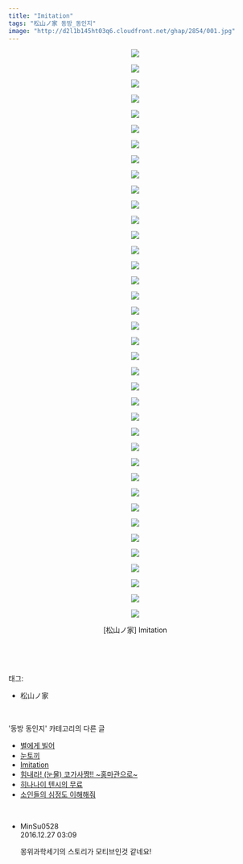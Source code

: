```yaml
---
title: "Imitation"
tags: "松山ノ家 동방_동인지"
image: "http://d2l1b145ht03q6.cloudfront.net/ghap/2854/001.jpg"
---
```

<div class="article">
<p style="text-align: center; clear: none; float: none;"><img src="{{ site.imgserver1 }}/ghap/2854/001.jpg"/></p>
<p style="text-align: center; clear: none; float: none;"><img src="{{ site.imgserver1 }}/ghap/2854/002.gif"/></p>
<p style="text-align: center; clear: none; float: none;"><img src="{{ site.imgserver1 }}/ghap/2854/003.jpg"/></p>
<p style="text-align: center; clear: none; float: none;"><img src="{{ site.imgserver1 }}/ghap/2854/004.jpg"/></p>
<p style="text-align: center; clear: none; float: none;"><img src="{{ site.imgserver1 }}/ghap/2854/005.jpg"/></p>
<p style="text-align: center; clear: none; float: none;"><img src="{{ site.imgserver1 }}/ghap/2854/006.jpg"/></p>
<p style="text-align: center; clear: none; float: none;"><img src="{{ site.imgserver1 }}/ghap/2854/007.jpg"/></p>
<p style="text-align: center; clear: none; float: none;"><img src="{{ site.imgserver1 }}/ghap/2854/008.jpg"/></p>
<p style="text-align: center; clear: none; float: none;"><img src="{{ site.imgserver1 }}/ghap/2854/009.jpg"/></p>
<p style="text-align: center; clear: none; float: none;"><img src="{{ site.imgserver1 }}/ghap/2854/010.jpg"/></p>
<p style="text-align: center; clear: none; float: none;"><img src="{{ site.imgserver1 }}/ghap/2854/011.jpg"/></p>
<p style="text-align: center; clear: none; float: none;"><img src="{{ site.imgserver1 }}/ghap/2854/012.jpg"/></p>
<p style="text-align: center; clear: none; float: none;"><img src="{{ site.imgserver1 }}/ghap/2854/013.jpg"/></p>
<p style="text-align: center; clear: none; float: none;"><img src="{{ site.imgserver1 }}/ghap/2854/014.jpg"/></p>
<p style="text-align: center; clear: none; float: none;"><img src="{{ site.imgserver1 }}/ghap/2854/015.jpg"/></p>
<p style="text-align: center; clear: none; float: none;"><img src="{{ site.imgserver1 }}/ghap/2854/016.jpg"/></p>
<p style="text-align: center; clear: none; float: none;"><img src="{{ site.imgserver1 }}/ghap/2854/017.jpg"/></p>
<p style="text-align: center; clear: none; float: none;"><img src="{{ site.imgserver1 }}/ghap/2854/018.jpg"/></p>
<p style="text-align: center; clear: none; float: none;"><img src="{{ site.imgserver1 }}/ghap/2854/019.jpg"/></p>
<p style="text-align: center; clear: none; float: none;"><img src="{{ site.imgserver1 }}/ghap/2854/020.jpg"/></p>
<p style="text-align: center; clear: none; float: none;"><img src="{{ site.imgserver1 }}/ghap/2854/021.jpg"/></p>
<p style="text-align: center; clear: none; float: none;"><img src="{{ site.imgserver1 }}/ghap/2854/022.jpg"/></p>
<p style="text-align: center; clear: none; float: none;"><img src="{{ site.imgserver1 }}/ghap/2854/023.jpg"/></p>
<p style="text-align: center; clear: none; float: none;"><img src="{{ site.imgserver1 }}/ghap/2854/024.jpg"/></p>
<p style="text-align: center; clear: none; float: none;"><img src="{{ site.imgserver1 }}/ghap/2854/025.jpg"/></p>
<p style="text-align: center; clear: none; float: none;"><img src="{{ site.imgserver1 }}/ghap/2854/026.jpg"/></p>
<p style="text-align: center; clear: none; float: none;"><img src="{{ site.imgserver1 }}/ghap/2854/027.jpg"/></p>
<p style="text-align: center; clear: none; float: none;"><img src="{{ site.imgserver1 }}/ghap/2854/028.jpg"/></p>
<p style="text-align: center; clear: none; float: none;"><img src="{{ site.imgserver1 }}/ghap/2854/029.jpg"/></p>
<p style="text-align: center; clear: none; float: none;"><img src="{{ site.imgserver1 }}/ghap/2854/030.jpg"/></p>
<p style="text-align: center; clear: none; float: none;"><img src="{{ site.imgserver1 }}/ghap/2854/031.jpg"/></p>
<p style="text-align: center; clear: none; float: none;"><img src="{{ site.imgserver1 }}/ghap/2854/032.jpg"/></p>
<p style="text-align: center; clear: none; float: none;"><img src="{{ site.imgserver1 }}/ghap/2854/033.jpg"/></p>
<p style="text-align: center; clear: none; float: none;"><img src="{{ site.imgserver1 }}/ghap/2854/034.jpg"/></p>
<p style="text-align: center; clear: none; float: none;"><img src="{{ site.imgserver1 }}/ghap/2854/035.jpg"/></p>
<p style="text-align: center; clear: none; float: none;"><img src="{{ site.imgserver1 }}/ghap/2854/036.jpg"/></p>
<p style="text-align: center; clear: none; float: none;"><img src="{{ site.imgserver1 }}/ghap/2854/037.jpg"/></p>
<p style="text-align: center; clear: none; float: none;"><img src="{{ site.imgserver1 }}/ghap/2854/038.jpg"/></p>
<p style="text-align: center; clear: none; float: none;">[松山ノ家] Imitation</p>
<p><br/></p>
</div><br/>
<div class="tagTrail">
<p>태그: </p>
<ul>
<li>松山ノ家</li>
</ul>
</div><br/>
<div class="another">
<p>'동방 동인지' 카테고리의 다른 글</p>
<ul>
<li><a href="/ghap_2856">별에게 빌어</a></li>
<li><a href="/ghap_2855">눈토끼</a></li>
<li><a href="/ghap_2854">Imitation</a></li>
<li><a href="/ghap_2853">힘내라! (눈물) 코가사쨩!! ~홍마관으로~</a></li>
<li><a href="/ghap_2852">히나나이 텐시의 무료</a></li>
<li><a href="/ghap_2851">소인들의 심정도 이해해줘</a></li>
</ul>
</div><br/>
<div class="cb_module cb_fluid">
<div class="cb_wrt cb_profile">
<div class="comment">
<ul>
<li class="cb_thumb_off" id="comment14877752">
<div class="cb_comment_area">
<div class="cb_info_area">
<div class="cb_section">
<span class="cb_nick_name">MinSu0528</span>
</div>
<div class="cb_section">
<span class="cb_date">2016.12.27 03:09 </span>
</div>
</div>
<div class="cb_dsc_comment">
<p class="cb_dsc">
											몽위과학세기의 스토리가 모티브인것 같네요!
										</p>
</div>
</div></li>
</ul>
</div>
</div><!-- commentList close -->
</div><br/>
